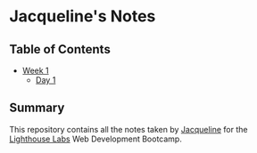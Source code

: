 # Jacqueline's Notes

## Table of Contents
* [Week 1](/Week_1)
  * [Day 1](/Week_1/Day_1)

## Summary

This repository contains all the notes taken by [Jacqueline](https://github.com/JacquelineMG) for the [Lighthouse Labs](https://www.lighthouselabs.ca/en) Web Development Bootcamp.


